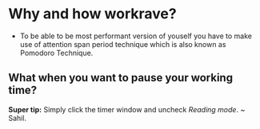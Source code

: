 # Why and how workrave?

- To be able to be most performant version of youself you have to make use of attention span period technique which is also known as Pomodoro Technique.

## What when you want to pause your working time?

**Super tip:** Simply click the timer window and uncheck _Reading mode_. ~ Sahil.

